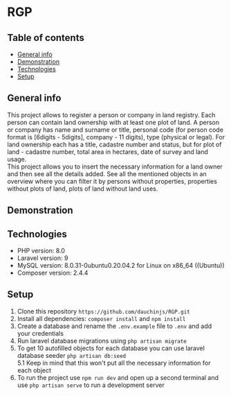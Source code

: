 # RGP

## Table of contents
* [General info](#general-info)
* [Demonstration](#demonstration)
* [Technologies](#technologies)
* [Setup](#setup)

## General info
This project allows to register a person or company in land registry. Each person can contain land ownership with at least one plot of land. A person or company has name and surname or title, personal code (for person code format is [6digits - 5digits], company - 11 digits), type (physical or legal). For land ownership each has a title, cadastre number and status, but for plot of land - cadastre number, total area in hectares, date of survey and land usage. <br>
This project allows you to insert the necessary information for a land owner and then see all the details added. See all the mentioned objects in an overview where you can filter it by persons without properties, properties without plots of land, plots of land without land uses.

## Demonstration

## Technologies

* PHP version: 8.0
* Laravel version: 9
* MySQL version: 8.0.31-0ubuntu0.20.04.2 for Linux on x86_64 ((Ubuntu))
* Composer version: 2.4.4

## Setup

1. Clone this repository `https://github.com/dauchinjs/RGP.git`
2. Install all dependencies: `composer install` and `npm install`
3. Create a database and rename the `.env.example` file to `.env` and add your credentials
4. Run laravel database migrations using `php artisan migrate`
5. To get 10 autofilled objects for each database you can use laravel database seeder `php artisan db:seed` <br>
5.1 Keep in mind that this won't put all the necessary information for each object
6. To run the project use `npm run dev` and open up a second terminal and use `php artisan serve` to run a development server
